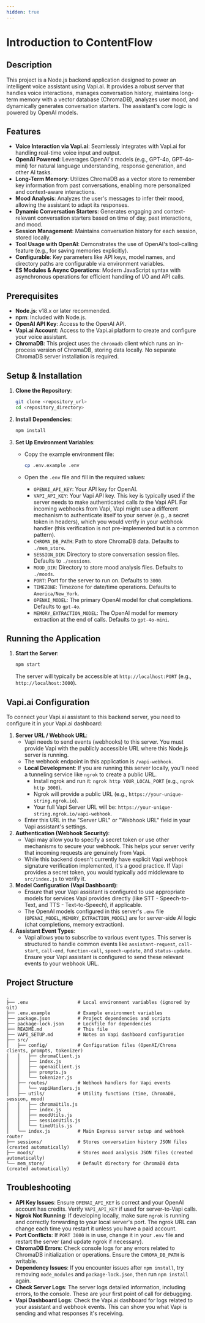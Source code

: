 ```yaml
---
hidden: true
---
```


# Introduction to ContentFlow

## Description

This project is a Node.js backend application designed to power an intelligent voice assistant using Vapi.ai. It provides a robust server that handles voice interactions, manages conversation history, maintains long-term memory with a vector database (ChromaDB), analyzes user mood, and dynamically generates conversation starters. The assistant's core logic is powered by OpenAI models.

## Features

* **Voice Interaction via Vapi.ai**: Seamlessly integrates with Vapi.ai for handling real-time voice input and output.
* **OpenAI Powered**: Leverages OpenAI's models (e.g., GPT-4o, GPT-4o-mini) for natural language understanding, response generation, and other AI tasks.
* **Long-Term Memory**: Utilizes ChromaDB as a vector store to remember key information from past conversations, enabling more personalized and context-aware interactions.
* **Mood Analysis**: Analyzes the user's messages to infer their mood, allowing the assistant to adapt its responses.
* **Dynamic Conversation Starters**: Generates engaging and context-relevant conversation starters based on time of day, past interactions, and mood.
* **Session Management**: Maintains conversation history for each session, stored locally.
* **Tool Usage with OpenAI**: Demonstrates the use of OpenAI's tool-calling feature (e.g., for saving memories explicitly).
* **Configurable**: Key parameters like API keys, model names, and directory paths are configurable via environment variables.
* **ES Modules & Async Operations**: Modern JavaScript syntax with asynchronous operations for efficient handling of I/O and API calls.

## Prerequisites

* **Node.js**: v18.x or later recommended.
* **npm**: Included with Node.js.
* **OpenAI API Key**: Access to the OpenAI API.
* **Vapi.ai Account**: Access to the Vapi.ai platform to create and configure your voice assistant.
* **ChromaDB**: This project uses the `chromadb` client which runs an in-process version of ChromaDB, storing data locally. No separate ChromaDB server installation is required.

## Setup & Installation

1.  **Clone the Repository**:

    ```bash
    git clone <repository_url>
    cd <repository_directory>
    ```
2.  **Install Dependencies**:

    ```bash
    npm install
    ```
3. **Set Up Environment Variables**:
   *   Copy the example environment file:

       ```bash
       cp .env.example .env
       ```
   * Open the `.env` file and fill in the required values:
     * `OPENAI_API_KEY`: Your API key for OpenAI.
     * `VAPI_API_KEY`: Your Vapi API key. This key is typically used if the server needs to make authenticated calls _to_ the Vapi API. For incoming webhooks from Vapi, Vapi might use a different mechanism to authenticate itself to your server (e.g., a secret token in headers), which you would verify in your webhook handler (this verification is not pre-implemented but is a common pattern).
     * `CHROMA_DB_PATH`: Path to store ChromaDB data. Defaults to `./mem_store`.
     * `SESSION_DIR`: Directory to store conversation session files. Defaults to `./sessions`.
     * `MOOD_DIR`: Directory to store mood analysis files. Defaults to `./moods`.
     * `PORT`: Port for the server to run on. Defaults to `3000`.
     * `TIMEZONE`: Timezone for date/time operations. Defaults to `America/New_York`.
     * `OPENAI_MODEL`: The primary OpenAI model for chat completions. Defaults to `gpt-4o`.
     * `MEMORY_EXTRACTION_MODEL`: The OpenAI model for memory extraction at the end of calls. Defaults to `gpt-4o-mini`.

## Running the Application

1.  **Start the Server**:

    ```bash
    npm start
    ```

    The server will typically be accessible at `http://localhost:PORT` (e.g., `http://localhost:3000`).

## Vapi.ai Configuration

To connect your Vapi.ai assistant to this backend server, you need to configure it in your Vapi.ai dashboard:

1. **Server URL / Webhook URL**:
   * Vapi needs to send events (webhooks) to this server. You must provide Vapi with the publicly accessible URL where this Node.js server is running.
   * The webhook endpoint in this application is `/vapi-webhook`.
   * **Local Development**: If you are running this server locally, you'll need a tunneling service like `ngrok` to create a public URL.
     * Install ngrok and run it: `ngrok http YOUR_LOCAL_PORT` (e.g., `ngrok http 3000`).
     * Ngrok will provide a public URL (e.g., `https://your-unique-string.ngrok.io`).
     * Your full Vapi Server URL will be: `https://your-unique-string.ngrok.io/vapi-webhook`.
   * Enter this URL in the "Server URL" or "Webhook URL" field in your Vapi assistant's settings.
2. **Authentication (Webhook Security)**:
   * Vapi may allow you to specify a secret token or use other mechanisms to secure your webhook. This helps your server verify that incoming requests are genuinely from Vapi.
   * While this backend doesn't currently have explicit Vapi webhook signature verification implemented, it's a good practice. If Vapi provides a secret token, you would typically add middleware to `src/index.js` to verify it.
3. **Model Configuration (Vapi Dashboard)**:
   * Ensure that your Vapi assistant is configured to use appropriate models for services Vapi provides directly (like STT - Speech-to-Text, and TTS - Text-to-Speech), if applicable.
   * The OpenAI models configured in this server's `.env` file (`OPENAI_MODEL`, `MEMORY_EXTRACTION_MODEL`) are for server-side AI logic (chat completions, memory extraction).
4. **Assistant Event Types**:
   * Vapi allows you to subscribe to various event types. This server is structured to handle common events like `assistant-request`, `call-start`, `call-end`, `function-call`, `speech-update`, and `status-update`. Ensure your Vapi assistant is configured to send these relevant events to your webhook URL.

## Project Structure

```
.
├── .env                  # Local environment variables (ignored by Git)
├── .env.example          # Example environment variables
├── package.json          # Project dependencies and scripts
├── package-lock.json     # Lockfile for dependencies
├── README.md             # This file
├── VAPI_SETUP.md         # Notes on Vapi dashboard configuration
├── src/
│   ├── config/           # Configuration files (OpenAI/Chroma clients, prompts, tokenizer)
│   │   ├── chromaClient.js
│   │   ├── index.js
│   │   ├── openaiClient.js
│   │   ├── prompts.js
│   │   └── tokenizer.js
│   ├── routes/           # Webhook handlers for Vapi events
│   │   └── vapiHandlers.js
│   ├── utils/            # Utility functions (time, ChromaDB, session, mood)
│   │   ├── chromaUtils.js
│   │   ├── index.js
│   │   ├── moodUtils.js
│   │   ├── sessionUtils.js
│   │   └── timeUtils.js
│   └── index.js          # Main Express server setup and webhook router
├── sessions/             # Stores conversation history JSON files (created automatically)
├── moods/                # Stores mood analysis JSON files (created automatically)
└── mem_store/            # Default directory for ChromaDB data (created automatically)
```

## Troubleshooting

* **API Key Issues**: Ensure `OPENAI_API_KEY` is correct and your OpenAI account has credits. Verify `VAPI_API_KEY` if used for server-to-Vapi calls.
* **Ngrok Not Running**: If developing locally, make sure `ngrok` is running and correctly forwarding to your local server's port. The ngrok URL can change each time you restart it unless you have a paid account.
* **Port Conflicts**: If `PORT 3000` is in use, change it in your `.env` file and restart the server (and update ngrok if necessary).
* **ChromaDB Errors**: Check console logs for any errors related to ChromaDB initialization or operations. Ensure the `CHROMA_DB_PATH` is writable.
* **Dependency Issues**: If you encounter issues after `npm install`, try removing `node_modules` and `package-lock.json`, then run `npm install` again.
* **Check Server Logs**: The server logs detailed information, including errors, to the console. These are your first point of call for debugging.
* **Vapi Dashboard Logs**: Check the Vapi.ai dashboard for logs related to your assistant and webhook events. This can show you what Vapi is sending and what responses it's receiving.

```
```
